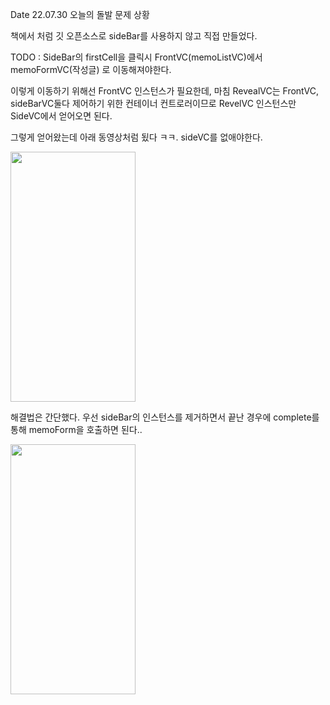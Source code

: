 Date 22.07.30 오늘의 돌발 문제 상황

책에서 처럼 깃 오픈소스로 sideBar를 사용하지 않고 직접 만들었다.

TODO : SideBar의 firstCell을 클릭시 FrontVC(memoListVC)에서 memoFormVC(작성글) 로 이동해져야한다.

이렇게 이동하기 위해선 FrontVC 인스턴스가 필요한데, 마침 RevealVC는 FrontVC, sideBarVC둘다 제어하기 위한 컨테이너 컨트로러이므로 RevelVC 인스턴스만 SideVC에서 얻어오면 된다.

그렇게 얻어왔는데 아래 동영상처럼 됬다 ㅋㅋ. sideVC를 없애야한다.

<img src="https://user-images.githubusercontent.com/96910404/181824739-bfa97ad0-1375-4d82-9226-68b71efe3c5b.gif"  width="200" height="400"/>

해결법은 간단했다. 우선 sideBar의 인스턴스를 제거하면서 끝난 경우에 complete를 통해 memoForm을 호출하면 된다..

<img src="https://user-images.githubusercontent.com/96910404/181827527-bd3a1c14-3d6e-4f23-986d-f16010284ce7.gif"  width="200" height="400"/>
